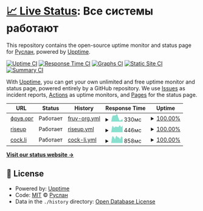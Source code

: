 # [📈 Live Status](https://up.fruw.org): <!--live status--> **Все системы работают**

This repository contains the open-source uptime monitor and status page for [Руслан](fruw.org), powered by [Upptime](https://github.com/upptime/upptime).

[![Uptime CI](https://github.com/fruworg/upptime/workflows/Uptime%20CI/badge.svg)](https://github.com/fruworg/upptime/actions?query=workflow%3A%22Uptime+CI%22)
[![Response Time CI](https://github.com/fruworg/upptime/workflows/Response%20Time%20CI/badge.svg)](https://github.com/fruworg/upptime/actions?query=workflow%3A%22Response+Time+CI%22)
[![Graphs CI](https://github.com/fruworg/upptime/workflows/Graphs%20CI/badge.svg)](https://github.com/fruworg/upptime/actions?query=workflow%3A%22Graphs+CI%22)
[![Static Site CI](https://github.com/fruworg/upptime/workflows/Static%20Site%20CI/badge.svg)](https://github.com/fruworg/upptime/actions?query=workflow%3A%22Static+Site+CI%22)
[![Summary CI](https://github.com/fruworg/upptime/workflows/Summary%20CI/badge.svg)](https://github.com/fruworg/upptime/actions?query=workflow%3A%22Summary+CI%22)

With [Upptime](https://upptime.js.org), you can get your own unlimited and free uptime monitor and status page, powered entirely by a GitHub repository. We use [Issues](https://github.com/fruworg/upptime/issues) as incident reports, [Actions](https://github.com/fruworg/upptime/actions) as uptime monitors, and [Pages](https://up.fruw.org) for the status page.

<!--start: status pages-->
<!-- This summary is generated by Upptime (https://github.com/upptime/upptime) -->
<!-- Do not edit this manually, your changes will be overwritten -->
<!-- prettier-ignore -->
| URL | Status | History | Response Time | Uptime |
| --- | ------ | ------- | ------------- | ------ |
| <img alt="" src="https://icons.duckduckgo.com/ip3/fruw.org.ico" height="13"> [фрув.орг](https://fruw.org) | Работает | [fruv-org.yml](https://github.com/fruworg/upptime/commits/HEAD/history/fruv-org.yml) | <details><summary><img alt="Response time graph" src="./graphs/fruv-org/response-time-week.png" height="20"> 330мс</summary><br><a href="https://up.fruw.org/history/fruv-org"><img alt="Response time 330" src="https://img.shields.io/endpoint?url=https%3A%2F%2Fraw.githubusercontent.com%2Ffruworg%2Fupptime%2FHEAD%2Fapi%2Ffruv-org%2Fresponse-time.json"></a><br><a href="https://up.fruw.org/history/fruv-org"><img alt="24-hour response time 189" src="https://img.shields.io/endpoint?url=https%3A%2F%2Fraw.githubusercontent.com%2Ffruworg%2Fupptime%2FHEAD%2Fapi%2Ffruv-org%2Fresponse-time-day.json"></a><br><a href="https://up.fruw.org/history/fruv-org"><img alt="7-day response time 330" src="https://img.shields.io/endpoint?url=https%3A%2F%2Fraw.githubusercontent.com%2Ffruworg%2Fupptime%2FHEAD%2Fapi%2Ffruv-org%2Fresponse-time-week.json"></a><br><a href="https://up.fruw.org/history/fruv-org"><img alt="30-day response time 330" src="https://img.shields.io/endpoint?url=https%3A%2F%2Fraw.githubusercontent.com%2Ffruworg%2Fupptime%2FHEAD%2Fapi%2Ffruv-org%2Fresponse-time-month.json"></a><br><a href="https://up.fruw.org/history/fruv-org"><img alt="1-year response time 330" src="https://img.shields.io/endpoint?url=https%3A%2F%2Fraw.githubusercontent.com%2Ffruworg%2Fupptime%2FHEAD%2Fapi%2Ffruv-org%2Fresponse-time-year.json"></a></details> | <details><summary><a href="https://up.fruw.org/history/fruv-org">100.00%</a></summary><a href="https://up.fruw.org/history/fruv-org"><img alt="All-time uptime 100.00%" src="https://img.shields.io/endpoint?url=https%3A%2F%2Fraw.githubusercontent.com%2Ffruworg%2Fupptime%2FHEAD%2Fapi%2Ffruv-org%2Fuptime.json"></a><br><a href="https://up.fruw.org/history/fruv-org"><img alt="24-hour uptime 100.00%" src="https://img.shields.io/endpoint?url=https%3A%2F%2Fraw.githubusercontent.com%2Ffruworg%2Fupptime%2FHEAD%2Fapi%2Ffruv-org%2Fuptime-day.json"></a><br><a href="https://up.fruw.org/history/fruv-org"><img alt="7-day uptime 100.00%" src="https://img.shields.io/endpoint?url=https%3A%2F%2Fraw.githubusercontent.com%2Ffruworg%2Fupptime%2FHEAD%2Fapi%2Ffruv-org%2Fuptime-week.json"></a><br><a href="https://up.fruw.org/history/fruv-org"><img alt="30-day uptime 100.00%" src="https://img.shields.io/endpoint?url=https%3A%2F%2Fraw.githubusercontent.com%2Ffruworg%2Fupptime%2FHEAD%2Fapi%2Ffruv-org%2Fuptime-month.json"></a><br><a href="https://up.fruw.org/history/fruv-org"><img alt="1-year uptime 100.00%" src="https://img.shields.io/endpoint?url=https%3A%2F%2Fraw.githubusercontent.com%2Ffruworg%2Fupptime%2FHEAD%2Fapi%2Ffruv-org%2Fuptime-year.json"></a></details>
| <img alt="" src="https://icons.duckduckgo.com/ip3/mail.riseup.net.ico" height="13"> [riseup](https://mail.riseup.net) | Работает | [riseup.yml](https://github.com/fruworg/upptime/commits/HEAD/history/riseup.yml) | <details><summary><img alt="Response time graph" src="./graphs/riseup/response-time-week.png" height="20"> 446мс</summary><br><a href="https://up.fruw.org/history/riseup"><img alt="Response time 446" src="https://img.shields.io/endpoint?url=https%3A%2F%2Fraw.githubusercontent.com%2Ffruworg%2Fupptime%2FHEAD%2Fapi%2Friseup%2Fresponse-time.json"></a><br><a href="https://up.fruw.org/history/riseup"><img alt="24-hour response time 510" src="https://img.shields.io/endpoint?url=https%3A%2F%2Fraw.githubusercontent.com%2Ffruworg%2Fupptime%2FHEAD%2Fapi%2Friseup%2Fresponse-time-day.json"></a><br><a href="https://up.fruw.org/history/riseup"><img alt="7-day response time 446" src="https://img.shields.io/endpoint?url=https%3A%2F%2Fraw.githubusercontent.com%2Ffruworg%2Fupptime%2FHEAD%2Fapi%2Friseup%2Fresponse-time-week.json"></a><br><a href="https://up.fruw.org/history/riseup"><img alt="30-day response time 446" src="https://img.shields.io/endpoint?url=https%3A%2F%2Fraw.githubusercontent.com%2Ffruworg%2Fupptime%2FHEAD%2Fapi%2Friseup%2Fresponse-time-month.json"></a><br><a href="https://up.fruw.org/history/riseup"><img alt="1-year response time 446" src="https://img.shields.io/endpoint?url=https%3A%2F%2Fraw.githubusercontent.com%2Ffruworg%2Fupptime%2FHEAD%2Fapi%2Friseup%2Fresponse-time-year.json"></a></details> | <details><summary><a href="https://up.fruw.org/history/riseup">100.00%</a></summary><a href="https://up.fruw.org/history/riseup"><img alt="All-time uptime 100.00%" src="https://img.shields.io/endpoint?url=https%3A%2F%2Fraw.githubusercontent.com%2Ffruworg%2Fupptime%2FHEAD%2Fapi%2Friseup%2Fuptime.json"></a><br><a href="https://up.fruw.org/history/riseup"><img alt="24-hour uptime 100.00%" src="https://img.shields.io/endpoint?url=https%3A%2F%2Fraw.githubusercontent.com%2Ffruworg%2Fupptime%2FHEAD%2Fapi%2Friseup%2Fuptime-day.json"></a><br><a href="https://up.fruw.org/history/riseup"><img alt="7-day uptime 100.00%" src="https://img.shields.io/endpoint?url=https%3A%2F%2Fraw.githubusercontent.com%2Ffruworg%2Fupptime%2FHEAD%2Fapi%2Friseup%2Fuptime-week.json"></a><br><a href="https://up.fruw.org/history/riseup"><img alt="30-day uptime 100.00%" src="https://img.shields.io/endpoint?url=https%3A%2F%2Fraw.githubusercontent.com%2Ffruworg%2Fupptime%2FHEAD%2Fapi%2Friseup%2Fuptime-month.json"></a><br><a href="https://up.fruw.org/history/riseup"><img alt="1-year uptime 100.00%" src="https://img.shields.io/endpoint?url=https%3A%2F%2Fraw.githubusercontent.com%2Ffruworg%2Fupptime%2FHEAD%2Fapi%2Friseup%2Fuptime-year.json"></a></details>
| <img alt="" src="https://icons.duckduckgo.com/ip3/mail.cock.li.ico" height="13"> [cock.li](https://mail.cock.li) | Работает | [cock-li.yml](https://github.com/fruworg/upptime/commits/HEAD/history/cock-li.yml) | <details><summary><img alt="Response time graph" src="./graphs/cock-li/response-time-week.png" height="20"> 858мс</summary><br><a href="https://up.fruw.org/history/cock-li"><img alt="Response time 858" src="https://img.shields.io/endpoint?url=https%3A%2F%2Fraw.githubusercontent.com%2Ffruworg%2Fupptime%2FHEAD%2Fapi%2Fcock-li%2Fresponse-time.json"></a><br><a href="https://up.fruw.org/history/cock-li"><img alt="24-hour response time 805" src="https://img.shields.io/endpoint?url=https%3A%2F%2Fraw.githubusercontent.com%2Ffruworg%2Fupptime%2FHEAD%2Fapi%2Fcock-li%2Fresponse-time-day.json"></a><br><a href="https://up.fruw.org/history/cock-li"><img alt="7-day response time 858" src="https://img.shields.io/endpoint?url=https%3A%2F%2Fraw.githubusercontent.com%2Ffruworg%2Fupptime%2FHEAD%2Fapi%2Fcock-li%2Fresponse-time-week.json"></a><br><a href="https://up.fruw.org/history/cock-li"><img alt="30-day response time 858" src="https://img.shields.io/endpoint?url=https%3A%2F%2Fraw.githubusercontent.com%2Ffruworg%2Fupptime%2FHEAD%2Fapi%2Fcock-li%2Fresponse-time-month.json"></a><br><a href="https://up.fruw.org/history/cock-li"><img alt="1-year response time 858" src="https://img.shields.io/endpoint?url=https%3A%2F%2Fraw.githubusercontent.com%2Ffruworg%2Fupptime%2FHEAD%2Fapi%2Fcock-li%2Fresponse-time-year.json"></a></details> | <details><summary><a href="https://up.fruw.org/history/cock-li">100.00%</a></summary><a href="https://up.fruw.org/history/cock-li"><img alt="All-time uptime 100.00%" src="https://img.shields.io/endpoint?url=https%3A%2F%2Fraw.githubusercontent.com%2Ffruworg%2Fupptime%2FHEAD%2Fapi%2Fcock-li%2Fuptime.json"></a><br><a href="https://up.fruw.org/history/cock-li"><img alt="24-hour uptime 100.00%" src="https://img.shields.io/endpoint?url=https%3A%2F%2Fraw.githubusercontent.com%2Ffruworg%2Fupptime%2FHEAD%2Fapi%2Fcock-li%2Fuptime-day.json"></a><br><a href="https://up.fruw.org/history/cock-li"><img alt="7-day uptime 100.00%" src="https://img.shields.io/endpoint?url=https%3A%2F%2Fraw.githubusercontent.com%2Ffruworg%2Fupptime%2FHEAD%2Fapi%2Fcock-li%2Fuptime-week.json"></a><br><a href="https://up.fruw.org/history/cock-li"><img alt="30-day uptime 100.00%" src="https://img.shields.io/endpoint?url=https%3A%2F%2Fraw.githubusercontent.com%2Ffruworg%2Fupptime%2FHEAD%2Fapi%2Fcock-li%2Fuptime-month.json"></a><br><a href="https://up.fruw.org/history/cock-li"><img alt="1-year uptime 100.00%" src="https://img.shields.io/endpoint?url=https%3A%2F%2Fraw.githubusercontent.com%2Ffruworg%2Fupptime%2FHEAD%2Fapi%2Fcock-li%2Fuptime-year.json"></a></details>

<!--end: status pages-->

[**Visit our status website →**](https://up.fruw.org)

## 📄 License

- Powered by: [Upptime](https://github.com/upptime/upptime)
- Code: [MIT](./LICENSE) © [Руслан](fruw.org)
- Data in the `./history` directory: [Open Database License](https://opendatacommons.org/licenses/odbl/1-0/)
